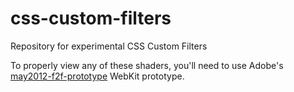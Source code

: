 css-custom-filters
==================

Repository for experimental CSS Custom Filters

To properly view any of these shaders, you'll need to use Adobe's [may2012-f2f-prototype](https://github.com/adobe/webkit/downloads) WebKit prototype.
